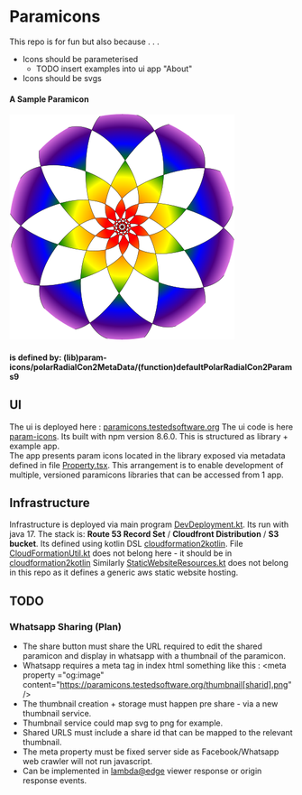 # Paramicons

This repo is for fun but also because . . . 
- Icons should be parameterised
  -  TODO insert examples into ui app "About" 
- Icons should be svgs

#### A Sample Paramicon
![](paramiconsample.svg)

#### is defined by: (lib)param-icons/polarRadialCon2MetaData/(function)defaultPolarRadialCon2Params9

## UI

The ui is deployed here : [paramicons.testedsoftware.org](https://paramicons.testedsoftware.org/)
The ui code is here [param-icons](ui/param-icons). Its built with npm version 8.6.0.
This is structured as library + example app.  
The app presents param icons located in the library exposed via metadata defined in file [Property.tsx](ui/param-icons/src/iconz/Property.tsx). This arrangement is to enable development of multiple, versioned paramicons libraries that can be accessed from 1 app.

## Infrastructure

Infrastructure is deployed via main program [DevDeployment.kt](aws/stack/src/main/kotlin/com/typedpath/stack/DevDeployment.kt).
Its run with java 17.
The stack is: **Route 53 Record Set** / **Cloudfront Distribution** / **S3 bucket**.  Its defined using kotlin DSL [cloudformation2kotlin](https://github.com/typedpath/cloudformation2kotlin).
File [CloudFormationUtil.kt]([cloudformation2kotlin](https://github.com/typedpath/cloudformation2kotlin) ) does not belong here - it should be in [cloudformation2kotlin](https://github.com/typedpath/cloudformation2kotlin) 
Similarly [StaticWebsiteResources.kt](aws/stack/src/main/kotlin/com/typedpath/stack/StaticWebsiteResources.kt) does not belong in this repo as it defines a generic aws static website hosting.

## TODO
### Whatsapp Sharing (Plan) 
-  The share button must share the URL required to edit the shared paramicon and display in whatsapp with a thumbnail of the paramicon.
-  Whatsapp requires a meta tag in index html something like this : &lt;meta property ="og:image" content="https://paramicons.testedsoftware.org/thumbnail[sharid].png" />
-  The thumbnail creation + storage must happen pre share - via a new thumbnail service. 
-  Thumbnail service could map svg to png for example.
-  Shared URLS must include a share id that can be mapped to the relevant thumbnail.
-  The meta property must be fixed server side as Facebook/Whatsapp web crawler will not run javascript.
  - Can be implemented in [lambda@edge](https://docs.aws.amazon.com/AmazonCloudFront/latest/DeveloperGuide/lambda-edge-event-request-response.html)  viewer response or origin response events.